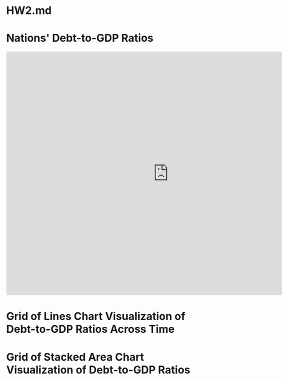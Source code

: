 # HW2.md

# Nations' Debt-to-GDP Ratios

<iframe src="https://data.oecd.org/chart/6Bm3" width="860" height="645" style="border: 0" mozallowfullscreen="true" webkitallowfullscreen="true" allowfullscreen="true"><a href="https://data.oecd.org/chart/6Bm3" target="_blank">OECD Chart: General government debt, Total, % of GDP, Annual, 2020</a></iframe>



# Grid of Lines Chart Visualization of Debt-to-GDP Ratios Across Time

<div class="flourish-embed flourish-chart" data-src="visualisation/8566207"><script src="https://public.flourish.studio/resources/embed.js"></script></div>



# Grid of Stacked Area Chart Visualization of Debt-to-GDP Ratios

<div class="flourish-embed flourish-chart" data-src="visualisation/8566477"><script src="https://public.flourish.studio/resources/embed.js"></script></div>
